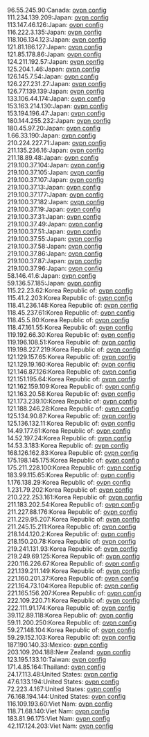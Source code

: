 96.55.245.90:Canada: [ovpn config](vpn/96_55_245_90.ovpn)  
111.234.139.209:Japan: [ovpn config](vpn/111_234_139_209.ovpn)  
113.147.46.126:Japan: [ovpn config](vpn/113_147_46_126.ovpn)  
116.222.3.135:Japan: [ovpn config](vpn/116_222_3_135.ovpn)  
118.106.134.123:Japan: [ovpn config](vpn/118_106_134_123.ovpn)  
121.81.186.127:Japan: [ovpn config](vpn/121_81_186_127.ovpn)  
121.85.178.86:Japan: [ovpn config](vpn/121_85_178_86.ovpn)  
124.211.192.57:Japan: [ovpn config](vpn/124_211_192_57.ovpn)  
125.204.1.46:Japan: [ovpn config](vpn/125_204_1_46.ovpn)  
126.145.7.54:Japan: [ovpn config](vpn/126_145_7_54.ovpn)  
126.227.231.27:Japan: [ovpn config](vpn/126_227_231_27.ovpn)  
126.77.139.139:Japan: [ovpn config](vpn/126_77_139_139.ovpn)  
133.106.44.174:Japan: [ovpn config](vpn/133_106_44_174.ovpn)  
153.163.214.130:Japan: [ovpn config](vpn/153_163_214_130.ovpn)  
153.194.196.47:Japan: [ovpn config](vpn/153_194_196_47.ovpn)  
180.144.255.232:Japan: [ovpn config](vpn/180_144_255_232.ovpn)  
180.45.97.20:Japan: [ovpn config](vpn/180_45_97_20.ovpn)  
1.66.33.190:Japan: [ovpn config](vpn/1_66_33_190.ovpn)  
210.224.227.71:Japan: [ovpn config](vpn/210_224_227_71.ovpn)  
211.135.236.16:Japan: [ovpn config](vpn/211_135_236_16.ovpn)  
211.18.89.48:Japan: [ovpn config](vpn/211_18_89_48.ovpn)  
219.100.37.104:Japan: [ovpn config](vpn/219_100_37_104.ovpn)  
219.100.37.105:Japan: [ovpn config](vpn/219_100_37_105.ovpn)  
219.100.37.107:Japan: [ovpn config](vpn/219_100_37_107.ovpn)  
219.100.37.13:Japan: [ovpn config](vpn/219_100_37_13.ovpn)  
219.100.37.177:Japan: [ovpn config](vpn/219_100_37_177.ovpn)  
219.100.37.182:Japan: [ovpn config](vpn/219_100_37_182.ovpn)  
219.100.37.19:Japan: [ovpn config](vpn/219_100_37_19.ovpn)  
219.100.37.31:Japan: [ovpn config](vpn/219_100_37_31.ovpn)  
219.100.37.49:Japan: [ovpn config](vpn/219_100_37_49.ovpn)  
219.100.37.51:Japan: [ovpn config](vpn/219_100_37_51.ovpn)  
219.100.37.55:Japan: [ovpn config](vpn/219_100_37_55.ovpn)  
219.100.37.58:Japan: [ovpn config](vpn/219_100_37_58.ovpn)  
219.100.37.86:Japan: [ovpn config](vpn/219_100_37_86.ovpn)  
219.100.37.87:Japan: [ovpn config](vpn/219_100_37_87.ovpn)  
219.100.37.96:Japan: [ovpn config](vpn/219_100_37_96.ovpn)  
58.146.41.6:Japan: [ovpn config](vpn/58_146_41_6.ovpn)  
59.136.57.185:Japan: [ovpn config](vpn/59_136_57_185.ovpn)  
115.22.23.62:Korea Republic of: [ovpn config](vpn/115_22_23_62.ovpn)  
115.41.2.203:Korea Republic of: [ovpn config](vpn/115_41_2_203.ovpn)  
118.41.236.148:Korea Republic of: [ovpn config](vpn/118_41_236_148.ovpn)  
118.45.237.61:Korea Republic of: [ovpn config](vpn/118_45_237_61.ovpn)  
118.45.5.80:Korea Republic of: [ovpn config](vpn/118_45_5_80.ovpn)  
118.47.161.55:Korea Republic of: [ovpn config](vpn/118_47_161_55.ovpn)  
119.192.66.30:Korea Republic of: [ovpn config](vpn/119_192_66_30.ovpn)  
119.196.108.51:Korea Republic of: [ovpn config](vpn/119_196_108_51.ovpn)  
119.198.227.219:Korea Republic of: [ovpn config](vpn/119_198_227_219.ovpn)  
121.129.157.65:Korea Republic of: [ovpn config](vpn/121_129_157_65.ovpn)  
121.129.19.160:Korea Republic of: [ovpn config](vpn/121_129_19_160.ovpn)  
121.146.87.126:Korea Republic of: [ovpn config](vpn/121_146_87_126.ovpn)  
121.151.195.64:Korea Republic of: [ovpn config](vpn/121_151_195_64.ovpn)  
121.162.159.109:Korea Republic of: [ovpn config](vpn/121_162_159_109.ovpn)  
121.163.20.58:Korea Republic of: [ovpn config](vpn/121_163_20_58.ovpn)  
121.173.239.10:Korea Republic of: [ovpn config](vpn/121_173_239_10.ovpn)  
121.188.246.28:Korea Republic of: [ovpn config](vpn/121_188_246_28.ovpn)  
125.134.90.87:Korea Republic of: [ovpn config](vpn/125_134_90_87.ovpn)  
125.136.132.11:Korea Republic of: [ovpn config](vpn/125_136_132_11.ovpn)  
14.49.177.61:Korea Republic of: [ovpn config](vpn/14_49_177_61.ovpn)  
14.52.197.24:Korea Republic of: [ovpn config](vpn/14_52_197_24.ovpn)  
14.53.3.183:Korea Republic of: [ovpn config](vpn/14_53_3_183.ovpn)  
168.126.162.83:Korea Republic of: [ovpn config](vpn/168_126_162_83.ovpn)  
175.198.145.175:Korea Republic of: [ovpn config](vpn/175_198_145_175.ovpn)  
175.211.228.100:Korea Republic of: [ovpn config](vpn/175_211_228_100.ovpn)  
183.99.115.65:Korea Republic of: [ovpn config](vpn/183_99_115_65.ovpn)  
1.176.138.29:Korea Republic of: [ovpn config](vpn/1_176_138_29.ovpn)  
1.231.79.202:Korea Republic of: [ovpn config](vpn/1_231_79_202.ovpn)  
210.222.253.161:Korea Republic of: [ovpn config](vpn/210_222_253_161.ovpn)  
211.183.202.54:Korea Republic of: [ovpn config](vpn/211_183_202_54.ovpn)  
211.227.88.176:Korea Republic of: [ovpn config](vpn/211_227_88_176.ovpn)  
211.229.95.207:Korea Republic of: [ovpn config](vpn/211_229_95_207.ovpn)  
211.245.15.211:Korea Republic of: [ovpn config](vpn/211_245_15_211.ovpn)  
218.144.120.2:Korea Republic of: [ovpn config](vpn/218_144_120_2.ovpn)  
218.150.20.78:Korea Republic of: [ovpn config](vpn/218_150_20_78.ovpn)  
219.241.131.93:Korea Republic of: [ovpn config](vpn/219_241_131_93.ovpn)  
219.249.69.125:Korea Republic of: [ovpn config](vpn/219_249_69_125.ovpn)  
220.116.226.67:Korea Republic of: [ovpn config](vpn/220_116_226_67.ovpn)  
221.139.211.149:Korea Republic of: [ovpn config](vpn/221_139_211_149.ovpn)  
221.160.201.37:Korea Republic of: [ovpn config](vpn/221_160_201_37.ovpn)  
221.164.73.104:Korea Republic of: [ovpn config](vpn/221_164_73_104.ovpn)  
221.165.156.207:Korea Republic of: [ovpn config](vpn/221_165_156_207.ovpn)  
222.109.220.71:Korea Republic of: [ovpn config](vpn/222_109_220_71.ovpn)  
222.111.91.174:Korea Republic of: [ovpn config](vpn/222_111_91_174.ovpn)  
39.112.89.118:Korea Republic of: [ovpn config](vpn/39_112_89_118.ovpn)  
59.11.200.250:Korea Republic of: [ovpn config](vpn/59_11_200_250.ovpn)  
59.27.148.104:Korea Republic of: [ovpn config](vpn/59_27_148_104.ovpn)  
59.29.152.103:Korea Republic of: [ovpn config](vpn/59_29_152_103.ovpn)  
187.190.140.33:Mexico: [ovpn config](vpn/187_190_140_33.ovpn)  
203.109.204.188:New Zealand: [ovpn config](vpn/203_109_204_188.ovpn)  
123.195.133.10:Taiwan: [ovpn config](vpn/123_195_133_10.ovpn)  
171.4.85.164:Thailand: [ovpn config](vpn/171_4_85_164.ovpn)  
24.17.113.48:United States: [ovpn config](vpn/24_17_113_48.ovpn)  
47.6.133.194:United States: [ovpn config](vpn/47_6_133_194.ovpn)  
72.223.4.167:United States: [ovpn config](vpn/72_223_4_167.ovpn)  
76.168.194.144:United States: [ovpn config](vpn/76_168_194_144.ovpn)  
116.109.193.60:Viet Nam: [ovpn config](vpn/116_109_193_60.ovpn)  
118.71.68.140:Viet Nam: [ovpn config](vpn/118_71_68_140.ovpn)  
183.81.96.175:Viet Nam: [ovpn config](vpn/183_81_96_175.ovpn)  
42.117.124.203:Viet Nam: [ovpn config](vpn/42_117_124_203.ovpn)  
